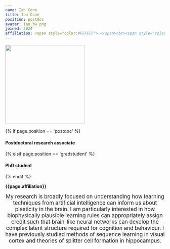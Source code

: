 ```yaml
---
name: Ian Cone
title: Ian Cone
position: postdoc
avatar: Ian_bw.png
joined: 2024
affiliation: <span style="color:#FFFFFF">.</span><br><span style="color:#FFFFFF">.</span>
---
```


<img width="250" src="{{site.baseurl}}/images/people/{{page.avatar}}" data-action="zoom">

 {% if page.position == 'postdoc' %}
<h4>Postdoctoral research associate</h4>
 {% elsif page.position == 'gradstudent' %}
<h4>PhD student</h4>
 {% endif %}

<b>{{page.affiliation}}</b>

<header class="masthead text-justify" style="font-size:120%">
My research is broadly focused on understanding how learning techniques from artificial intelligence can inform us about plasticity in the brain.  I am particularly interested in how biophysically plausible learning rules can appropriately assign credit such that brain-like neural networks can develop the complex latent structure required for cognition and behaviour. I have previously studied methods of sequence learning in visual cortex and theories of splitter cell formation in hippocampus.

</header>
<br><br>
